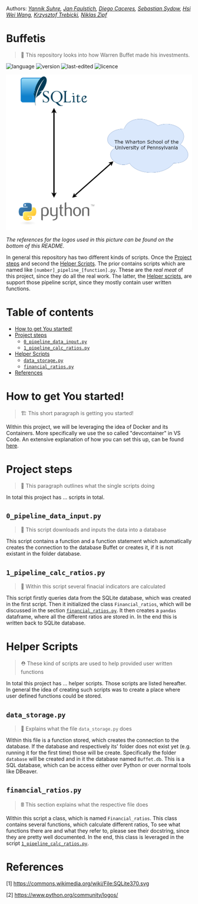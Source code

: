 Authors: *[Yannik Suhre](https://github.com/Estreuselito), [Jan Faulstich](https://github.com/TazTornadoo), [Diego Caceres](https://github.com/diegocaceresm), [Sebastian Sydow](https://gitlab.com/sydow), [Hsi Wei Wang](https://gitlab.com/wey153), [Krzysztof Trebicki](https://github.com/KrzysztofTrebicki), [Niklas Zipf](https://github.com/niklaszipf)*

# Buffetis <!-- omit in toc -->
 > 🚀 This repository looks into how Warren Buffet made his investments.

![language](https://img.shields.io/badge/language-Python%20%7C%20Docker-blue)
![version](https://img.shields.io/badge/version-v1.0.0-yellow)
![last-edited](https://img.shields.io/badge/last%20edited-04.03.2021-green)
![licence](https://img.shields.io/badge/licence-GPLv3-red)

![Workflow](./images/Workflow.png)

*The references for the logos used in this picture can be found on the bottom of this README.*

In general this repository has two different kinds of scripts. Once the [Project steps](#Project-steps) and second the [Helper Scripts](#helper-scripts). The prior contains scripts which are named like ```[number]_pipeline_[function].py```. These are the _real meat_ of this project, since they do all the real work. The latter, the [Helper scripts](#helper-scrips), are support those pipeline script, since they mostly contain user written functions.

# Table of contents <!-- omit in toc -->
- [How to get You started!](#how-to-get-you-started)
- [Project steps](#project-steps)
  - [```0_pipeline_data_input.py```](#0_pipeline_data_inputpy)
  - [```1_pipeline_calc_ratios.py```](#1_pipeline_calc_ratiospy)
- [Helper Scripts](#helper-scripts)
  - [```data_storage.py```](#data_storagepy)
  - [```financial_ratios.py```](#financial_ratiospy)
- [References](#references)

# How to get You started!
> 🏗️ This short paragraph is getting you started!

Within this project, we will be leveraging the idea of Docker and its Containers. More specifically we use the so called "devcontainer" in VS Code. An extensive explanation of how you can set this up, can be found [here](https://21stcenturyscholars.org/?p=80).

# Project steps
> 🧬 This paragraph outlines what the single scripts doing

In total this project has ... scripts in total.

## ```0_pipeline_data_input.py```
> 🎤 This script downloads and inputs the data into a database

This script contains a function and a function statement
which automatically creates the connection to the database
Buffet or creates it, if it is not existant in the folder
database.

## ```1_pipeline_calc_ratios.py```
> 🧮 Within this script several finacial indicators are calculated

This script firstly queries data from the SQLite database, which 
was created in the first script. Then it initialized the class 
```Financial_ratios```, which will be discussed in the section
[```financial_ratios.py```](#finacial_ratiospy). It then creates
a ```pandas``` dataframe, where all the different ratios are stored
in. In the end this is written back to SQLite database.

# Helper Scripts
> ⛑️ These kind of scripts are used to help provided user written functions

In total this project has ... helper scripts. Those scripts are listed hereafter. In general the idea of creating such scripts was to create a place where user defined functions could be stored. 

## ```data_storage.py```
> 🧳 Explains what the file ```data_storage.py``` does

Within this file is a function stored, which creates the connection to the database. If the database and respectively its' folder does not exist yet (e.g. running it for the first time) those will be create. Specifically the folder ```database``` will be created and in it the database named ```Buffet.db```. This is a SQL database, which can be access either over Python or over normal tools like DBeaver.

## ```financial_ratios.py```
> 🖩 This section explains what the respective file does

Within this script a class, which is named ```Financial_ratios```.
This class contains several functions, which calculate different
ratios, To see what functions there are and what they refer to,
please see their docstring, since they are pretty well documented.
In the end, this class is leveraged in the script [```1_pipeline_calc_ratios.py```](#1_pipeline_calc_ratiospy). 
# References

[1] https://commons.wikimedia.org/wiki/File:SQLite370.svg

[2] https://www.python.org/community/logos/
